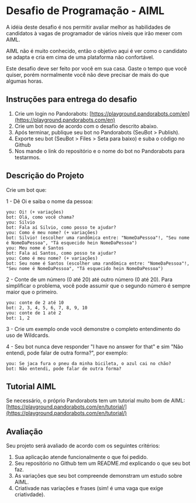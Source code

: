 # Desafio de Programação - AIML

A idéia deste desafio é nos permitir avaliar melhor as habilidades de candidatos à vagas de programador de vários níveis que irão mexer com AIML.

AIML não é muito conhecido, então o objetivo aqui é ver como o candidato se adapta e cria em cima de uma plataforma não confortável.

Este desafio deve ser feito por você em sua casa. Gaste o tempo que você quiser, porém normalmente você não deve precisar de mais do que algumas horas.

## Instruções para entrega do desafio

1. Crie um login no Pandorabots: [https://playground.pandorabots.com/en](https://playground.pandorabots.com/en)
2. Crie um bot novo de acordo com o desafio descrito abaixo.
3. Após terminar, publique seu bot no Pandorabots (SeuBot > Publish).
4. Exporte seu bot (SeuBot > Files > Seta para baixo) e suba o código no Github
5. Nos mande o link do repositório e o nome do bot no Pandorabots para testarmos.

## Descrição do Projeto

Crie um bot que:

1 - Dê Oi e saiba o nome da pessoa:

```
you: Oi! (+ variações)
bot: Olá, como você chama?
you: Silvio
bot: Fala aí Silvio, como posso te ajudar?
you: Como é meu nome? (+ variações)
bot: Silvio! (escolher uma randômica entre: "NomeDaPessoa"!, "Seu nome é NomeDaPessoa", "Tá esquecido hein NomeDaPessoa")
you: Meu nome é Santos
bot: Fala aí Santos, como posso te ajudar?
you: Como é meu nome? (+ variações)
bot: Seu nome é Santos (escolher uma randômica entre: "NomeDaPessoa"!, "Seu nome é NomeDaPessoa", "Tá esquecido hein NomeDaPessoa")
```

2 - Conte de um número (0 até 20) até outro número (0 até 20). Para simplificar o problema, você pode assumir que o segundo número é sempre maior que o primeiro.

```
you: conte de 2 até 10
bot: 2, 3, 4, 5, 6, 7, 8, 9, 10
you: conte de 1 até 2
bot: 1, 2
```
3 - Crie um exemplo onde você demonstre o completo entendimento do uso de Wildcards.

4 - Seu bot nunca deve responder "I have no answer for that" e sim "Não entendi, pode falar de outra forma?", por exemplo:

```
you: Se jaca fura o pneu da minha bicileta, o azul cai no chão?
bot: Não entendi, pode falar de outra forma?
```

## Tutorial AIML

Se necessário, o próprio Pandorabots tem um tutorial muito bom de AIML: [https://playground.pandorabots.com/en/tutorial/](https://playground.pandorabots.com/en/tutorial/)

## Avaliação

Seu projeto será avaliado de acordo com os seguintes critérios:

1. Sua aplicação atende funcionalmente o que foi pedido.
2. Seu repositório no Github tem um README.md explicando o que seu bot faz.
3. As variações que seu bot compreende demonstram um estudo sobre AIML.
4. Criativade nas variações e frases (sim! é uma vaga que exige criativdade).
